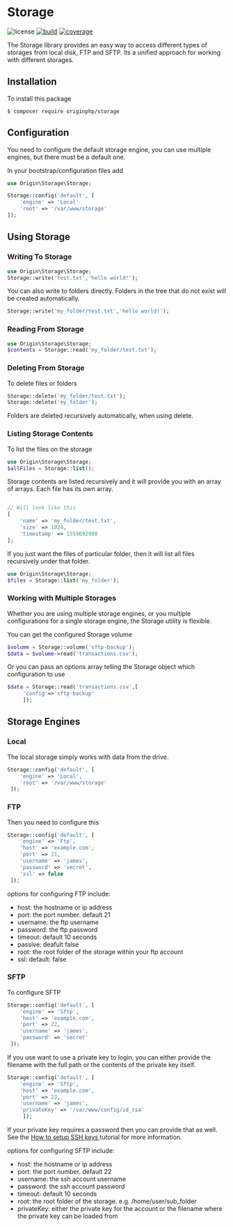 # Storage

![license](https://img.shields.io/badge/license-MIT-brightGreen.svg)
[![build](https://travis-ci.org/originphp/storage.svg?branch=master)](https://travis-ci.org/originphp/storage)
[![coverage](https://coveralls.io/repos/github/originphp/storage/badge.svg?branch=master)](https://coveralls.io/github/originphp/storage?branch=master)

The Storage library provides an easy way to access different types of storages from local disk, FTP and SFTP. Its a unified approach for working with different storages.

## Installation

To install this package

```linux
$ composer require originphp/storage
```

## Configuration

You need to configure the default storage engine, you can use multiple engines, but there must be a default one.

In your bootstrap/configuration files add

```php
use Origin\Storage\Storage;

Storage::config('default', [
    'engine' => 'Local'
    'root' => '/var/www/storage'
]);
```


## Using Storage


### Writing To Storage

```php
use Origin\Storage\Storage;
Storage::write('test.txt','hello world!');
```

You can also write to folders directly. Folders in the tree that do not exist will be created automatically.

```php
Storage::write('my_folder/test.txt','hello world!');
```

### Reading From Storage

```php
use Origin\Storage\Storage;
$contents = Storage::read('my_folder/test.txt');
```

### Deleting From Storage

To delete files or folders

```php
Storage::delete('my_folder/test.txt');
Storage::delete('my_folder');
```

Folders are deleted recursively automatically, when using delete.

### Listing Storage Contents

To list the files on the storage

```php
use Origin\Storage\Storage;
$allFiles = Storage::list();
```

Storage contents are listed recursively and it will provide you with an array of arrays. Each file has its own array.

```php

// Will look like this
[
    'name' => 'my_folder/test.txt',
    'size' => 1024,
    'timestamp' => 1559692998
];

```

If you just want the files of particular folder, then it will list all files recursively under that folder.

```php
use Origin\Storage\Storage;
$files = Storage::list('my_folder');
```

### Working with Multiple Storages


Whether you are using multiple storage engines, or you multiple configurations for a single storage engine, the Storage utility is flexible.

You can get the configured Storage volume

```php
$volume = Storage::volume('sftp-backup');
$data = $volume->read('transactions.csv');
```

Or you can pass an options array telling the Storage object which configuration to use

```php
$data = Storage::read('transactions.csv',[
     'config'=>'sftp-backup'
     ]);
```

## Storage Engines

### Local

The local storage simply works with data from the drive.

```php
Storage::config('default', [
    'engine' => 'Local',
    'root' => '/var/www/storage'
 ]);
```

### FTP

Then you need to configure this

```php
Storage::config('default', [
    'engine' => 'Ftp',
    'host' => 'example.com',
    'port' => 21,
    'username' => 'james',
    'password' => 'secret',
    'ssl' => false
 ]);
```

options for configuring FTP include:

- host: the hostname or ip address
- port: the port number. default 21
- username: the ftp username
- password: the ftp password
- timeout: default 10 seconds
- passive: deafult false
- root: the root folder of the storage within your ftp account
- ssl: default: false

### SFTP

To configure SFTP

```php
Storage::config('default', [
    'engine' => 'Sftp',
    'host' => 'example.com',
    'port' => 22,
    'username' => 'james',
    'password' => 'secret'
 ]);
```

If you use want to use a private key to login, you can either provide the filename with the full path or the contents of the private key itself.


```php
Storage::config('default', [
    'engine' => 'Sftp',
    'host' => 'example.com',
    'port' => 22,
    'username' => 'james',
    'privateKey' => '/var/www/config/id_rsa'
     ]);
```

If your private key requires a password then you can provide that as well. See the [How to setup SSH keys ](https://linuxize.com/post/how-to-set-up-ssh-keys-on-ubuntu-1804/) tutorial for more information.

options for configuring SFTP include:

- host: the hostname or ip address
- port: the port number. default 22
- username: the ssh account username
- password: the ssh account password
- timeout: default 10 seconds
- root: the root folder of the storage. e.g. /home/user/sub_folder
- privateKey: either the private key for the account or the filename where the private key can be loaded from
